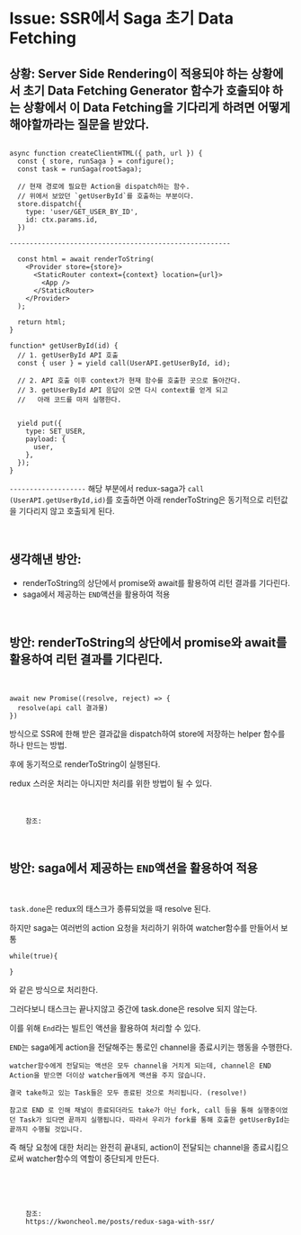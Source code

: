 <!--
author: Dailyscat
purpose: issue arrange
rules:
 (1) 헤더와 문단사이
    <br/>
    <br/>
 (2) 코드가 작성되는 부분은 >로 정리
 (3) 참조는 해당 내용 바로 아래
    <br/>
    <br/>
 (4) 명령어는 bold
 (5) 방안은 ## 안의 과정은 ###
-->

# Issue: SSR에서 Saga 초기 Data Fetching

## 상황: Server Side Rendering이 적용되야 하는 상황에서 초기 Data Fetching Generator 함수가 호출되야 하는 상황에서 이 Data Fetching을 기다리게 하려면 어떻게 해야할까라는 질문을 받았다.

```

async function createClientHTML({ path, url }) {
  const { store, runSaga } = configure();
  const task = runSaga(rootSaga);

  // 현재 경로에 필요한 Action을 dispatch하는 함수.
  // 위에서 보았던 `getUserById`를 호출하는 부분이다.
  store.dispatch({
    type: 'user/GET_USER_BY_ID',
    id: ctx.params.id,
  })

-------------------------------------------------------

  const html = await renderToString(
    <Provider store={store}>
      <StaticRouter context={context} location={url}>
        <App />
      </StaticRouter>
    </Provider>
  );

  return html;
}

function* getUserById(id) {
  // 1. getUserById API 호출
  const { user } = yield call(UserAPI.getUserById, id);

  // 2. API 호출 이후 context가 현재 함수를 호출한 곳으로 돌아간다.
  // 3. getUserById API 응답이 오면 다시 context를 얻게 되고
  //   아래 코드를 마저 실행한다.


  yield put({
    type: SET_USER,
    payload: {
      user,
    },
  });
}

```

`-------------------` 해당 부분에서 redux-saga가 `call (UserAPI.getUserById,id)`를 호출하면 아래 renderToString은 동기적으로 리턴값을 기다리지 않고 호출되게 된다.

<br/>

## 생각해낸 방안:

- renderToString의 상단에서 promise와 await를 활용하여 리턴 결과를 기다린다.
- saga에서 제공하는 `END`액션을 활용하여 적용

<br/>

## 방안: renderToString의 상단에서 promise와 await를 활용하여 리턴 결과를 기다린다.

<br/>

```
await new Promise((resolve, reject) => {
  resolve(api call 결과물)
})
```

방식으로 SSR에 한해 받은 결과값을 dispatch하여 store에 저장하는 helper 함수를 하나 만드는 방법.

후에 동기적으로 renderToString이 실행된다.

redux 스러운 처리는 아니지만 처리를 위한 방법이 될 수 있다.
<br/>
<br/>
<br/>

        참조:

<br/>

## 방안: saga에서 제공하는 `END`액션을 활용하여 적용

<br/>

`task.done`은 redux의 태스크가 종류되었을 때 resolve 된다.

하지만 saga는 여러번의 action 요청을 처리하기 위하여 watcher함수를 만들어서 보통

```
while(true){

}
```

와 같은 방식으로 처리한다.

그러다보니 태스크는 끝나지않고 중간에 task.done은 resolve 되지 않는다.

이를 위해 `End`라는 빌트인 액션을 활용하여 처리할 수 있다.

`END`는 saga에게 action을 전달해주는 통로인 channel을 종료시키는 행동을 수행한다.

```
watcher함수에게 전달되는 액션은 모두 channel을 거치게 되는데, channel은 END Action을 받으면 더이상 watcher들에게 액션을 주지 않습니다.

결국 take하고 있는 Task들은 모두 종료된 것으로 처리됩니다. (resolve!)

참고로 END 로 인해 채널이 종료되더라도 take가 아닌 fork, call 등을 통해 실행중이었던 Task가 있다면 끝까지 실행됩니다. 따라서 우리가 fork를 통해 호출한 getUserById는 끝까지 수행될 것입니다.
```

즉 해당 요청에 대한 처리는 완전히 끝내되, action이 전달되는 channel을 종료시킴으로써 watcher함수의 역할이 중단되게 만든다.

<br/>
<br/>
<br/>

        참조:
        https://kwoncheol.me/posts/redux-saga-with-ssr/

<br/>
